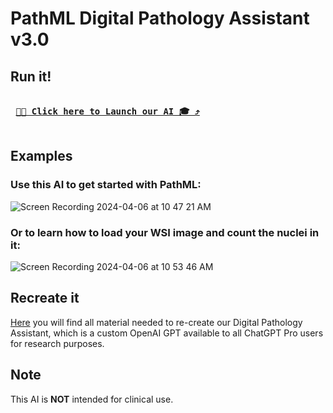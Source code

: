 # PathML Digital Pathology Assistant v3.0

## Run it!

<kbd> <br> **[🔬🤖 Click here to Launch our AI 🎓 ⤴](https://chat.openai.com/g/g-L1IbnIIVt-digital-pathology-assistant-v3-0)** <br> </kbd>

## Examples

### Use this AI to get started with PathML:
![Screen Recording 2024-04-06 at 10 47 21 AM](https://github.com/Dana-Farber-AIOS/pathml/assets/25375373/cfc4969b-8000-4fc4-b1b9-19a2279ba980)

### Or to learn how to load your WSI image and count the nuclei in it:
![Screen Recording 2024-04-06 at 10 53 46 AM](https://github.com/Dana-Farber-AIOS/pathml/assets/25375373/a225fadd-e019-485d-959f-6d0c39218f5b)

## Recreate it

[Here](./src) you will find all material needed to re-create our Digital Pathology Assistant, which is a custom OpenAI GPT available to all ChatGPT Pro users for research purposes. 

## Note 

This AI is **NOT** intended for clinical use.

